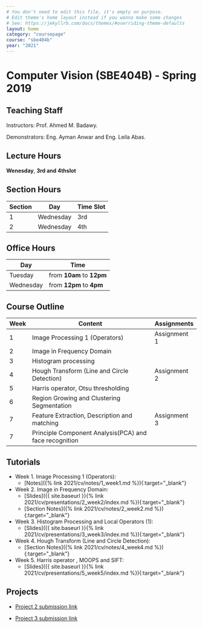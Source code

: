 ```yaml
---
# You don't need to edit this file, it's empty on purpose.
# Edit theme's home layout instead if you wanna make some changes
# See: https://jekyllrb.com/docs/themes/#overriding-theme-defaults
layout: home
category: "coursepage"
course: "sbe404b"
year: "2021"
---
```

# Computer Vision \(SBE404B\) - Spring 2019

## Teaching Staff

Instructors: Prof. Ahmed M. Badawy.

Demonstrators: Eng. Ayman Anwar and Eng. Leila Abas.

## Lecture Hours

**Wenesday**, **3rd and 4thslot**

## Section Hours

| Section | Day | Time Slot |
|---------|-----|-----------|
|   1     | Wednesday | 3rd |
|   2     | Wednesday | 4th |

## Office Hours

| Day | Time |
|-----|-----------|
| Tuesday | from **10am** to **12pm** |
| Wednesday | from **12pm** to **4pm** |


## Course Outline

| Week | Content |  Assignments
|------|-----------------|-----|
|   1  | Image Processing 1 (Operators) | Assignment 1 |
|   2  | Image in Frequency Domain |   |
|   3  | Histogram processing |   |
|   4  | Hough Transform (Line and Circle Detection) | Assignment 2 |
|   5  | Harris operator, Otsu thresholding |   |
|   6  | Region Growing and Clustering Segmentation |   |
|   7  | Feature Extraction, Description and matching | Assignment 3  |
|   7  | Principle Component Analysis(PCA) and face recognition |   |

## Tutorials

* Week 1. Image Processing 1 (Operators):
    * [Notes]({% link 2021/cv/notes/1_week1.md %}){:target="_blank"}
* Week 2. Image in Frequency Domain:
    * [Slides]({{ site.baseurl }}{% link 2021/cv/presentations/2_week2/index.md %}){:target="_blank"}
    * [Section Notes]({% link 2021/cv/notes/2_week2.md %}){:target="_blank"}
* Week 3. Histogram Processing and Local Operators (1):
    * [Slides]({{ site.baseurl }}{% link 2021/cv/presentations/3_week3/index.md %}){:target="_blank"}
* Week 4. Hough Transform (Line and Circle Detection):
    * [Section Notes]({% link 2021/cv/notes/4_week4.md %}){:target="_blank"}
* Week 5. Harris operator , MOOPS and SIFT:
    * [Slides]({{ site.baseurl }}{% link 2021/cv/presentations/5_week5/index.md %}){:target="_blank"}

<!-- * Week 5. Harris operator, Otsu thresholding, and Revision:
    * [Slides]({{ site.baseurl }}{% link 2021/cv/presentations/5_week5/index.md %}){:target="_blank"}
* Week 6. Region Growing and Clustering Segmentation:
    * [Section Notes]({% link 2021/cv/notes/6_week6.md %}){:target="_blank"}
* Week 7. Feature Extraction, Description and matching:
    * [Section Notes]({% link 2021/cv/notes/7_week7.md %}){:target="_blank"}
* Week 8. Principle Component Analysis(PCA) and face recognition:
    * [Section Notes]({% link 2021/cv/notes/8_week8.md %}){:target="_blank"} -->

## Projects

* [Project 2 submission link](https://classroom.github.com/g/ynU7WKPO)

* [Project 3 submission link](https://classroom.github.com/g/WskAC5d9)
